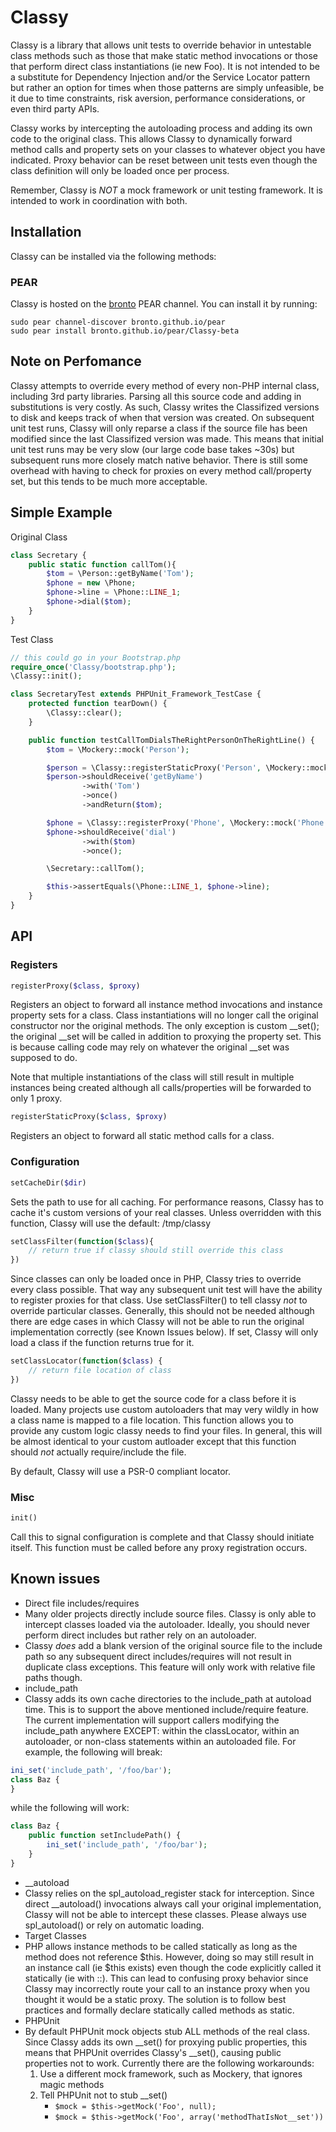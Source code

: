 # Classy #

Classy is a library that allows unit tests to override behavior in untestable class methods such as those that make static method invocations or those that perform direct class instantiations (ie new Foo).  It is not intended to be a substitute for Dependency Injection and/or the Service Locator pattern but rather an option for times when those patterns are simply unfeasible, be it due to time constraints, risk aversion, performance considerations, or even third party APIs.

Classy works by intercepting the autoloading process and adding its own code to the original class.  This allows Classy to dynamically forward method calls and property sets on your classes to whatever object you have indicated.  Proxy behavior can be reset between unit tests even though the class definition will only be loaded once per process.  

Remember, Classy is *NOT* a mock framework or unit testing framework.  It is intended to work in coordination with both.

## Installation ##

Classy can be installed via the following methods:

### PEAR ###
Classy is hosted on the [bronto](http://bronto.github.io/pear/) PEAR channel.  You can install it by running:

	sudo pear channel-discover bronto.github.io/pear
	sudo pear install bronto.github.io/pear/Classy-beta

## Note on Perfomance ##
Classy attempts to override every method of every non-PHP internal class, including 3rd party libraries.  Parsing all this source code and adding in substitutions is very costly.  As such, Classy writes the Classifized versions to disk and keeps track of when that version was created.  On subsequent unit test runs, Classy will only reparse a class if the source file has been modified since the last Classifized version was made.  This means that initial unit test runs may be very slow (our large code base takes ~30s) but subsequent runs more closely match native behavior.  There is still some overhead with having to check for proxies on every method call/property set, but this tends to be much more acceptable.

## Simple Example ##

Original Class
```PHP
class Secretary {
	public static function callTom(){
		$tom = \Person::getByName('Tom');
		$phone = new \Phone;
		$phone->line = \Phone::LINE_1;
		$phone->dial($tom);
	}
}
```

Test Class
```PHP
// this could go in your Bootstrap.php
require_once('Classy/bootstrap.php');
\Classy::init();

class SecretaryTest extends PHPUnit_Framework_TestCase {
	protected function tearDown() {
		\Classy::clear();
	}

	public function testCallTomDialsTheRightPersonOnTheRightLine() {
		$tom = \Mockery::mock('Person');

		$person = \Classy::registerStaticProxy('Person', \Mockery::mock('Person'));
		$person->shouldReceive('getByName')
				->with('Tom')
				->once()
				->andReturn($tom);

		$phone = \Classy::registerProxy('Phone', \Mockery::mock('Phone'));
		$phone->shouldReceive('dial')
				->with($tom)
				->once();

		\Secretary::callTom();

		$this->assertEquals(\Phone::LINE_1, $phone->line);
	}
}
```

## API ##
### Registers ###
```PHP 
registerProxy($class, $proxy) 
```
Registers an object to forward all instance method invocations and instance property sets for a class.  Class instantiations will no longer call the original constructor nor the original methods.  The only exception is custom __set(); the original __set will be called in addition to proxying the property set.  This is because calling code may rely on whatever the original __set was supposed to do.

Note that multiple instantiations of the class will still result in multiple instances being created although all calls/properties will be forwarded to only 1 proxy.

```PHP 
registerStaticProxy($class, $proxy) 
```
Registers an object to forward all static method calls for a class.

### Configuration ###
```PHP 
setCacheDir($dir) 
````
Sets the path to use for all caching.  For performance reasons, Classy has to cache it's custom versions of your real classes.  Unless overridden with this function, Classy will use the default: /tmp/classy

```PHP 
setClassFilter(function($class){
	// return true if classy should still override this class
}) 
```
Since classes can only be loaded once in PHP, Classy tries to override every class possible.  That way any subsequent unit test will have the ability to register proxies for that class.  Use setClassFilter() to tell classy *not* to override particular classes.  Generally, this should not be needed although there are edge cases in which Classy will not be able to run the original implementation correctly (see Known Issues below).  If set, Classy will only load a class if the function returns true for it.

```PHP 
setClassLocator(function($class) {
	// return file location of class
})
```
Classy needs to be able to get the source code for a class before it is loaded.  Many projects use custom autoloaders that may very wildly in how a class name is mapped to a file location.  This function allows you to provide any custom logic classy needs to find your files.  In general, this will be almost identical to your custom autloader except that this function should *not* actually require/include the file. 

By default, Classy will use a PSR-0 compliant locator.

### Misc ###
```PHP
init()
```
Call this to signal configuration is complete and that Classy should initiate itself.  This function must be called before any proxy registration occurs.

## Known issues ##
* Direct file includes/requires
 * Many older projects directly include source files.  Classy is only able to intercept classes loaded via the autoloader.  Ideally, you should never perform direct includes but rather rely on an autoloader.
 * Classy *does* add a blank version of the original source file to the include path so any subsequent direct includes/requires will not result in duplicate class exceptions.  This feature will only work with relative file paths though.
* include_path
 * Classy adds its own cache directories to the include_path at autoload time.  This is to support the above mentioned include/require feature.  The current implementation will support callers modifying the include_path anywhere EXCEPT: within the classLocator, within an autoloader, or non-class statements within an autoloaded file.  For example, the following will break:
```PHP
ini_set('include_path', '/foo/bar');
class Baz {
}
```
 while the following will work:
```PHP
class Baz {
	public function setIncludePath() {
		ini_set('include_path', '/foo/bar');
	}
}
```
* __autoload
 * Classy relies on the spl_autoload_register stack for interception.  Since direct __autoload() invocations always call your original implementation, Classy will not be able to intercept these classes.  Please always use spl_autoload() or rely on automatic loading.
* Target Classes
 * PHP allows instance methods to be called statically as long as the method does not reference $this.  However, doing so may still result in an instance call (ie $this exists) even though the code explicitly called it statically (ie with ::).  This can lead to confusing proxy behavior since Classy may incorrectly route your call to an instance proxy when you thought it would be a static proxy.  The solution is to follow best practices and formally declare statically called methods as static.
* PHPUnit
 * By default PHPUnit mock objects stub ALL methods of the real class. Since Classy adds its own __set() for proxying public properties, this means that PHPUnit overrides Classy's __set(), causing public properties not to work.  Currently there are the following workarounds:
	1.  Use a different mock framework, such as Mockery, that ignores magic methods
	2.  Tell PHPUnit not to stub __set()
		* `$mock = $this->getMock('Foo', null);`
		* `$mock = $this->getMock('Foo', array('methodThatIsNot__set'))`
